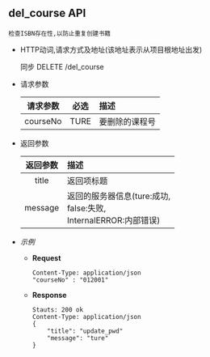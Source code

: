 ## del_course API

    检查ISBN存在性,以防止重复创建书籍

- HTTP动词,请求方式及地址(该地址表示从项目根地址出发)
 
    同步 DELETE /del_course

- 请求参数
 
    |请求参数|必选|描述|
    |:-------:|:---:|:-----|
    |courseNo|TURE|要删除的课程号|

- 返回参数
 
    |返回参数|描述|
    |:-------:|:-----|
    |title|返回项标题|
    |message|返回的服务器信息(ture:成功,<br>false:失败,<br>InternalERROR:内部错误)|

- *示例*
    - **Request**
        ~~~
        Content-Type: application/json
        "courseNo" : "012001"
        ~~~
    - **Response**
        ~~~
        Stauts: 200 ok
        Content-Type: application/json
        {
            "title": "update_pwd"
            "message": "ture"
        }
        ~~~